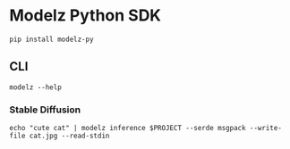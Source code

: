# Modelz Python SDK

```shell
pip install modelz-py
```

## CLI

```shell
modelz --help
```

### Stable Diffusion

```shell
echo "cute cat" | modelz inference $PROJECT --serde msgpack --write-file cat.jpg --read-stdin
```
